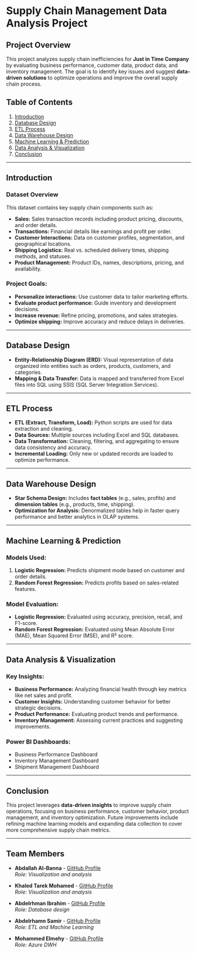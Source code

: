 # Supply Chain Management Data Analysis Project

## Project Overview

This project analyzes supply chain inefficiencies for **Just in Time Company** by evaluating business performance, customer data, product data, and inventory management. The goal is to identify key issues and suggest **data-driven solutions** to optimize operations and improve the overall supply chain process.

## Table of Contents

1. [Introduction](#introduction)
2. [Database Design](#database-design)
3. [ETL Process](#etl-process)
4. [Data Warehouse Design](#data-warehouse-design)
5. [Machine Learning & Prediction](#machine-learning--prediction)
6. [Data Analysis & Visualization](#data-analysis--visualization)
7. [Conclusion](#conclusion)

---

## Introduction

### Dataset Overview
This dataset contains key supply chain components such as:
- **Sales:** Sales transaction records including product pricing, discounts, and order details.
- **Transactions:** Financial details like earnings and profit per order.
- **Customer Interactions:** Data on customer profiles, segmentation, and geographical locations.
- **Shipping Logistics:** Real vs. scheduled delivery times, shipping methods, and statuses.
- **Product Management:** Product IDs, names, descriptions, pricing, and availability.

### Project Goals:
- **Personalize interactions:** Use customer data to tailor marketing efforts.
- **Evaluate product performance:** Guide inventory and development decisions.
- **Increase revenue:** Refine pricing, promotions, and sales strategies.
- **Optimize shipping:** Improve accuracy and reduce delays in deliveries.

---

## Database Design

- **Entity-Relationship Diagram (ERD):** Visual representation of data organized into entities such as orders, products, customers, and categories.
- **Mapping & Data Transfer:** Data is mapped and transferred from Excel files into SQL using SSIS (SQL Server Integration Services).

---

## ETL Process

- **ETL (Extract, Transform, Load):** Python scripts are used for data extraction and cleaning.
- **Data Sources:** Multiple sources including Excel and SQL databases.
- **Data Transformation:** Cleaning, filtering, and aggregating to ensure data consistency and accuracy.
- **Incremental Loading:** Only new or updated records are loaded to optimize performance.

---

## Data Warehouse Design

- **Star Schema Design:** Includes **fact tables** (e.g., sales, profits) and **dimension tables** (e.g., products, time, shipping).
- **Optimization for Analysis:** Denormalized tables help in faster query performance and better analytics in OLAP systems.

---

## Machine Learning & Prediction

### Models Used:
1. **Logistic Regression:** Predicts shipment mode based on customer and order details.
2. **Random Forest Regression:** Predicts profits based on sales-related features.

### Model Evaluation:
- **Logistic Regression:** Evaluated using accuracy, precision, recall, and F1-score.
- **Random Forest Regression:** Evaluated using Mean Absolute Error (MAE), Mean Squared Error (MSE), and R² score.

---

## Data Analysis & Visualization

### Key Insights:
- **Business Performance:** Analyzing financial health through key metrics like net sales and profit.
- **Customer Insights:** Understanding customer behavior for better strategic decisions.
- **Product Performance:** Evaluating product trends and performance.
- **Inventory Management:** Assessing current practices and suggesting improvements.

### Power BI Dashboards:
- Business Performance Dashboard
- Inventory Management Dashboard
- Shipment Management Dashboard

---

## Conclusion

This project leverages **data-driven insights** to improve supply chain operations, focusing on business performance, customer behavior, product management, and inventory optimization. Future improvements include refining machine learning models and expanding data collection to cover more comprehensive supply chain metrics.

---

## Team Members

- **Abdallah Al-Banna** - [GitHub Profile](https://github.com/AbdallahALBanna)  
  *Role: Visualization and analysis*

- **Khaled Tarek Mohamed** - [GitHub Profile](https://github.com/KhaledTarekMohamed)  
  *Role: Visualization and analysis*

- **Abdelrhman Ibrahim** - [GitHub Profile](https://github.com/ABDO176ELTAWEEL)  
  *Role: Database design*  

- **Abdelrhamn Samir** - [GitHub Profile](https://github.com/AbdelrhamnSamir)  
  *Role: ETL and Machine Learning*  

- **Mohammed Elmehy** - [GitHub Profile](https://github.com/M-Elmehy)  
  *Role: Azure DWH*  
